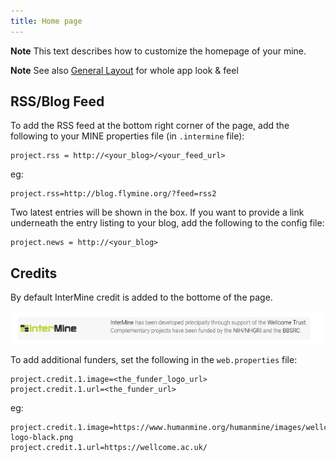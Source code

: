 ```yaml
---
title: Home page
---
```


**Note**
This text describes how to customize the homepage of your mine.

**Note**
See also [General Layout](../layout/index.md) for whole app look & feel


## RSS/Blog Feed

To add the RSS feed at the bottom right corner of the page, add the following to your MINE properties file \(in `.intermine` file\):

```text
project.rss = http://<your_blog>/<your_feed_url>
```

eg:

```text
project.rss=http://blog.flymine.org/?feed=rss2
```

Two latest entries will be shown in the box. If you want to provide a link underneath the entry listing to your blog, add the following to the config file:

```text
project.news = http://<your_blog>
```

## Credits

By default InterMine credit is added to the bottome of the page.

![image](img/intermine_funder.jpg)

To add additional funders, set the following in the `web.properties` file:
 
```text
project.credit.1.image=<the_funder_logo_url>
project.credit.1.url=<the_funder_url>
```

eg:

```text
project.credit.1.image=https://www.humanmine.org/humanmine/images/wellcome-logo-black.png
project.credit.1.url=https://wellcome.ac.uk/
``` 


